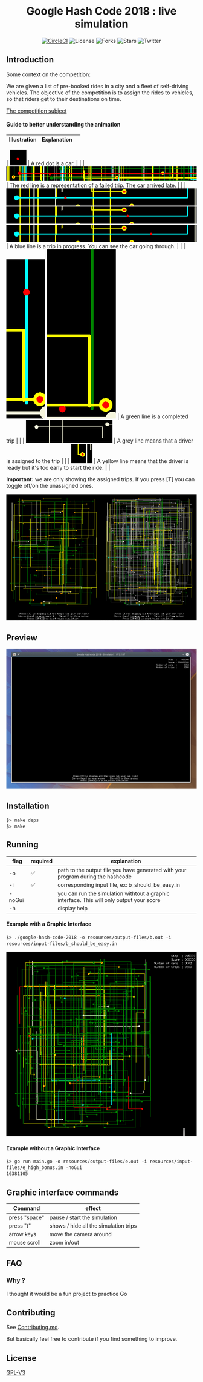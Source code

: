 <h1 align="center">Google Hash Code 2018 : live simulation</h1>


<div align="center">

[![CircleCI](https://circleci.com/gh/AkselsLedins/google-hashcode-2018-live-simulation.svg?style=shield)](https://circleci.com/gh/AkselsLedins/google-hashcode-2018-live-simulation)
![License](https://img.shields.io/github/license/AkselsLedins/google-hashcode-2018-live-simulation.svg)
![Forks](https://img.shields.io/github/forks/AkselsLedins/google-hashcode-2018-live-simulation.svg)
![Stars](https://img.shields.io/github/stars/AkselsLedins/google-hashcode-2018-live-simulation.svg)
![Twitter](https://img.shields.io/twitter/url/https/github.com/AkselsLedins/google-hashcode-2018-live-simulation.svg?style=social)

</div>

## Introduction

Some context on the competition:

We are given a list of pre-booked rides in a city and a fleet of self-driving vehicles. The objective of the competition is to assign the rides to vehicles, so
that riders get to their destinations on time.

[The competition subject](resources/subject.pdf)

#### Guide to better understanding the animation

| Illustration | Explanation                                                                        |   |
|--------------|------------------------------------------------------------------------------------|---|
|
![driver](screenshots/legend/driver.png)          | A red dot is a car.                                                                 |   |
|
![failed-trip](screenshots/legend/failed-trip.png)  | The red line is a representation of a failed trip. The car arrived late.           |   |
|
![will-complete](screenshots/legend/driver-on-ride-1.png) ![Preview](screenshots/legend/driver-on-ride-2.png) ![Preview](screenshots/legend/driver-on-ride-3.png)      | A blue line is a trip in progress. You can see the car going through.               |   |
|
![will-complete](screenshots/legend/driver-will-complete-1.png) ![Preview](screenshots/legend/driver-will-complete-2.png)    | A green line is a completed trip                                                   |   |
|
![assigned](screenshots/legend/assigned-ride.png)     | A grey line means that a driver is assigned to the trip                            |   |
|
![waiting](screenshots/legend/driver-waiting-at-start.png)       | A yellow line means that the driver is ready but it's too early to start the ride. |   |

**Important:** we are only showing the assigned trips. If you press [T] you can toggle off/on the unassigned ones.

<img alt="off" src="screenshots/legend/toggle-off-all-trips.png" width="50%" align="left">
<img alt="on" src="screenshots/legend/toggle-on-all-trips.png" width="50%">

## Preview

<div align="center">

![Preview](screenshots/preview.gif)

</div>

## Installation

```
$> make deps
$> make
```

## Running


| flag   | required | explanation                                                                               |
|--------|----------|-------------------------------------------------------------------------------------------|
| -o     | :white_check_mark:      | path to the output file you have generated with your program during the hashcode          |
| -i     | :white_check_mark:      | corresponding input file, ex: b_should_be_easy.in                                         |
| -noGui |          | you can run the simulation withtout a graphic interface. This will only output your score |
| -h     |          | display help                                                                              |

#### Example with a Graphic Interface

```
$> ./google-hash-code-2018 -o resources/output-files/b.out -i resources/input-files/b_should_be_easy.in
```


<div align="center">

![Preview](screenshots/v0.10.png)

</div>

#### Example without a Graphic Interface

```
$> go run main.go -o resources/output-files/e.out -i resources/input-files/e_high_bonus.in -noGui
16381105

```


## Graphic interface commands

| Command       | effect                                |
|---------------|---------------------------------------|
| press "space" | pause / start the simulation          |
| press "t"     | shows / hide all the simulation trips |
| arrow keys    | move the camera around                |
| mouse scroll  | zoom in/out                           |


## FAQ

### Why ?
I thought it would be a fun project to practice Go

## Contributing

See <a href="https://github.com/AkselsLedins/google-hashcode-2018-live-simulation/blob/master/CONTRIBUTING.md">Contributing.md</a>.

But basically feel free to contribute if you find something to improve.


## License
[GPL-V3](https://tldrlegal.com/license/gnu-general-public-license-v3-(gpl-3))
